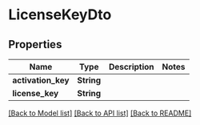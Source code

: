 # LicenseKeyDto

## Properties

Name | Type | Description | Notes
------------ | ------------- | ------------- | -------------
**activation_key** | **String** |  | 
**license_key** | **String** |  | 

[[Back to Model list]](../README.md#documentation-for-models) [[Back to API list]](../README.md#documentation-for-api-endpoints) [[Back to README]](../README.md)


